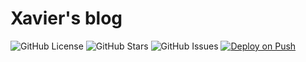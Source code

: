 # Xavier's blog

![GitHub License](https://img.shields.io/github/license/xavier2code/blog)
![GitHub Stars](https://img.shields.io/github/stars/xavier2code/blog?style=social)
![GitHub Issues](https://img.shields.io/github/issues/xavier2code/blog)
[![Deploy on Push](https://github.com/xavier2code/blog/actions/workflows/deploy.yml/badge.svg)](https://github.com/xavier2code/blog/actions/workflows/deploy.yml)
